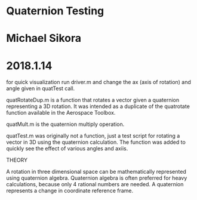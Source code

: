 # Quaternion Testing
# Michael Sikora
# 2018.1.14

for quick visualization run driver.m and change the ax (axis of rotation) and angle given in quatTest call.

quatRotateDup.m is a function that rotates a vector given a quaternion representing a 3D rotation.
    It was intended as a duplicate of the quatrotate function available in the Aerospace Toolbox.

quatMult.m is the quaternion multiply operation.

quatTest.m was originally not a function, just a test script for rotating a vector in 3D using the
    quaternion calculation. The function was added to quickly see the effect of various angles and axiis.

THEORY

A rotation in three dimensional space can be mathematically represented using quaternion algebra. Quaternion
algebra is often preferred for heavy calculations, because only 4 rational numbers are needed. A quaternion 
represents a change in coordinate reference frame.
